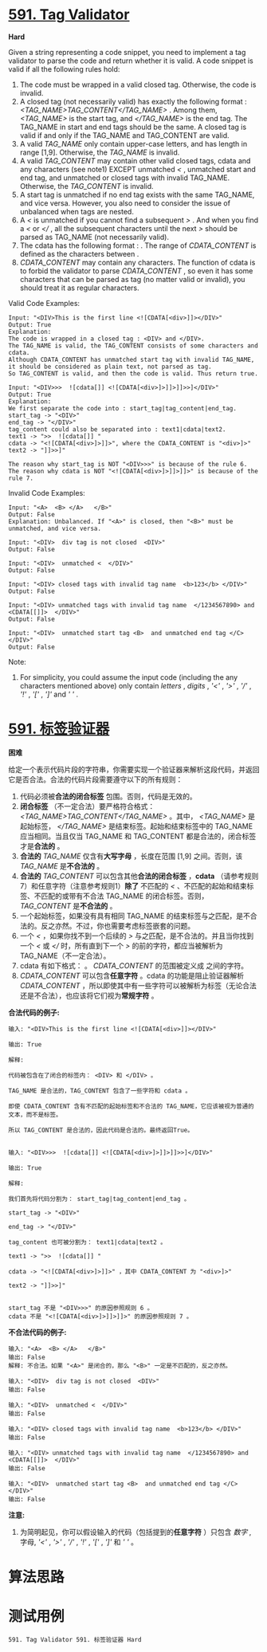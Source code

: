 # [591. Tag Validator][enTitle]

**Hard**

Given a string representing a code snippet, you need to implement a tag validator to parse the code and return whether it is valid. A code snippet is valid if all the following rules hold:



1. The code must be wrapped in a valid closed tag. Otherwise, the code is invalid. 
2. A closed tag (not necessarily valid) has exactly the following format :  *<TAG_NAME>TAG_CONTENT</TAG_NAME>* . Among them,  *<TAG_NAME>*  is the start tag, and  *</TAG_NAME>*  is the end tag. The TAG_NAME in start and end tags should be the same. A closed tag is valid if and only if the TAG_NAME and TAG_CONTENT are valid. 
3. A valid  *TAG_NAME*  only contain upper-case letters, and has length in range [1,9]. Otherwise, the  *TAG_NAME*  is invalid. 
4. A valid  *TAG_CONTENT*  may contain other valid closed tags, cdata and any characters (see note1) EXCEPT unmatched  *<* , unmatched start and end tag, and unmatched or closed tags with invalid TAG_NAME. Otherwise, the  *TAG_CONTENT*  is invalid. 
5. A start tag is unmatched if no end tag exists with the same TAG_NAME, and vice versa. However, you also need to consider the issue of unbalanced when tags are nested. 
6. A  *<*  is unmatched if you cannot find a subsequent  *>* . And when you find a  *<*  or  *</* , all the subsequent characters until the next  *>*  should be parsed as TAG_NAME (not necessarily valid). 
7. The cdata has the following format :  *<![CDATA[CDATA_CONTENT]]>* . The range of  *CDATA_CONTENT*  is defined as the characters between  *<![CDATA[*  and the first subsequent  *]]>* .  
8.  *CDATA_CONTENT*  may contain any characters. The function of cdata is to forbid the validator to parse  *CDATA_CONTENT* , so even it has some characters that can be parsed as tag (no matter valid or invalid), you should treat it as regular characters. 

Valid Code Examples:

```
Input: "<DIV>This is the first line <![CDATA[<div>]]></DIV>"
Output: True
Explanation: 
The code is wrapped in a closed tag : <DIV> and </DIV>. 
The TAG_NAME is valid, the TAG_CONTENT consists of some characters and cdata. 
Although CDATA_CONTENT has unmatched start tag with invalid TAG_NAME, it should be considered as plain text, not parsed as tag.
So TAG_CONTENT is valid, and then the code is valid. Thus return true.

Input: "<DIV>>>  ![cdata[]] <![CDATA[<div>]>]]>]]>>]</DIV>"
Output: True
Explanation:
We first separate the code into : start_tag|tag_content|end_tag.
start_tag -> "<DIV>"
end_tag -> "</DIV>"
tag_content could also be separated into : text1|cdata|text2.
text1 -> ">>  ![cdata[]] "
cdata -> "<![CDATA[<div>]>]]>", where the CDATA_CONTENT is "<div>]>"
text2 -> "]]>>]"

The reason why start_tag is NOT "<DIV>>>" is because of the rule 6.
The reason why cdata is NOT "<![CDATA[<div>]>]]>]]>" is because of the rule 7.

```



Invalid Code Examples:

```
Input: "<A>  <B> </A>   </B>"
Output: False
Explanation: Unbalanced. If "<A>" is closed, then "<B>" must be unmatched, and vice versa.

Input: "<DIV>  div tag is not closed  <DIV>"
Output: False

Input: "<DIV>  unmatched <  </DIV>"
Output: False

Input: "<DIV> closed tags with invalid tag name  <b>123</b> </DIV>"
Output: False

Input: "<DIV> unmatched tags with invalid tag name  </1234567890> and <CDATA[[]]>  </DIV>"
Output: False

Input: "<DIV>  unmatched start tag <B>  and unmatched end tag </C>  </DIV>"
Output: False

```



Note:

1. For simplicity, you could assume the input code (including the any characters mentioned above) only contain  *letters* ,  *digits* ,  *'<'* , *'>'* , *'/'* , *'!'* , *'['* , *']'*  and  *' '* .




# [591. 标签验证器][cnTitle]

**困难**

给定一个表示代码片段的字符串，你需要实现一个验证器来解析这段代码，并返回它是否合法。合法的代码片段需要遵守以下的所有规则：

1. 代码必须被**合法的闭合标签** 包围。否则，代码是无效的。 
2. **闭合标签** （不一定合法）要严格符合格式： *<TAG_NAME>TAG_CONTENT</TAG_NAME>* 。其中， *<TAG_NAME>* 是起始标签， *</TAG_NAME>* 是结束标签。起始和结束标签中的 TAG_NAME 应当相同。当且仅当 TAG_NAME 和 TAG_CONTENT 都是合法的，闭合标签才是**合法的** 。 
3. **合法的**   *TAG_NAME*  仅含有**大写字母** ，长度在范围 [1,9] 之间。否则，该  *TAG_NAME*  是**不合法的** 。 
4. **合法的**   *TAG_CONTENT*  可以包含其他**合法的闭合标签** ，**cdata**  （请参考规则7）和任意字符（注意参考规则1）**除了** 不匹配的 *<* 、不匹配的起始和结束标签、不匹配的或带有不合法 TAG_NAME 的闭合标签。否则， *TAG_CONTENT*  是**不合法的** 。 
5. 一个起始标签，如果没有具有相同 TAG_NAME 的结束标签与之匹配，是不合法的。反之亦然。不过，你也需要考虑标签嵌套的问题。 
6. 一个 *<* ，如果你找不到一个后续的 *>* 与之匹配，是不合法的。并且当你找到一个 *<* 或 *</* 时，所有直到下一个 *>* 的前的字符，都应当被解析为 TAG_NAME（不一定合法）。 
7. cdata 有如下格式： *<![CDATA[CDATA_CONTENT]]>* 。 *CDATA_CONTENT*  的范围被定义成  *<![CDATA[*  和**后续的第一个**   *]]>* 之间的字符。 
8.  *CDATA_CONTENT*  可以包含**任意字符** 。cdata 的功能是阻止验证器解析 *CDATA_CONTENT* ，所以即使其中有一些字符可以被解析为标签（无论合法还是不合法），也应该将它们视为**常规字符** 。

**合法代码的例子:** 

```
输入: "<DIV>This is the first line <![CDATA[<div>]]></DIV>"

输出: True

解释: 

代码被包含在了闭合的标签内： <DIV> 和 </DIV> 。

TAG_NAME 是合法的，TAG_CONTENT 包含了一些字符和 cdata 。 

即使 CDATA_CONTENT 含有不匹配的起始标签和不合法的 TAG_NAME，它应该被视为普通的文本，而不是标签。

所以 TAG_CONTENT 是合法的，因此代码是合法的。最终返回True。


输入: "<DIV>>>  ![cdata[]] <![CDATA[<div>]>]]>]]>>]</DIV>"

输出: True

解释:

我们首先将代码分割为： start_tag|tag_content|end_tag 。

start_tag -> "<DIV>"

end_tag -> "</DIV>"

tag_content 也可被分割为： text1|cdata|text2 。

text1 -> ">>  ![cdata[]] "

cdata -> "<![CDATA[<div>]>]]>" ，其中 CDATA_CONTENT 为 "<div>]>"

text2 -> "]]>>]"


start_tag 不是 "<DIV>>>" 的原因参照规则 6 。
cdata 不是 "<![CDATA[<div>]>]]>]]>" 的原因参照规则 7 。

```

**不合法代码的例子:** 

```
输入: "<A>  <B> </A>   </B>"
输出: False
解释: 不合法。如果 "<A>" 是闭合的，那么 "<B>" 一定是不匹配的，反之亦然。

输入: "<DIV>  div tag is not closed  <DIV>"
输出: False

输入: "<DIV>  unmatched <  </DIV>"
输出: False

输入: "<DIV> closed tags with invalid tag name  <b>123</b> </DIV>"
输出: False

输入: "<DIV> unmatched tags with invalid tag name  </1234567890> and <CDATA[[]]>  </DIV>"
输出: False

输入: "<DIV>  unmatched start tag <B>  and unmatched end tag </C>  </DIV>"
输出: False

```

**注意:** 

1. 为简明起见，你可以假设输入的代码（包括提到的**任意字符** ）只包含 *数字* , 字母,  *'<'* , *'>'* , *'/'* , *'!'* , *'['* , *']'* 和 *' '* 。




# 算法思路

# 测试用例
```
591. Tag Validator 591. 标签验证器 Hard
```

[enTitle]: https://leetcode.com/problems/tag-validator/
[cnTitle]: https://leetcode-cn.com/problems/tag-validator/
